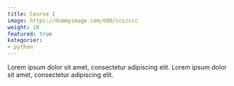 ```yaml
---
title: Course 1
image: https://dummyimage.com/600/ccc/ccc
weight: 10
featured: true
kategorier:
- python
---
```


Lorem ipsum dolor sit amet, consectetur adipiscing elit. Lorem ipsum dolor sit amet, consectetur adipiscing elit.